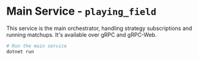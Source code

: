 # Main Service - `playing_field`

This service is the main orchestrator, handling strategy subscriptions and running matchups. It's available over gRPC and gRPC-Web.

```powershell
# Run the main service
dotnet run
```
